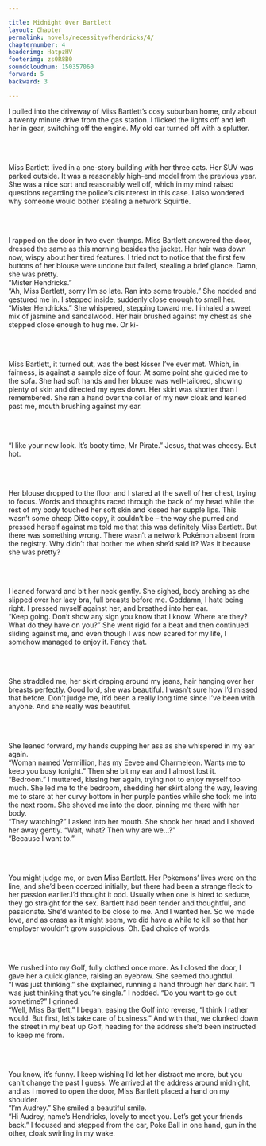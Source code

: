 ```yaml
---

title: Midnight Over Bartlett
layout: Chapter
permalink: novels/necessityofhendricks/4/
chapternumber: 4
headerimg: HatpzHV
footerimg: zs0R8B0
soundcloudnum: 150357060
forward: 5
backward: 3

---
```


I pulled into the driveway of Miss Bartlett’s cosy suburban home, only about a twenty minute drive from the gas station. I flicked the lights off and left her in gear, switching off the engine. My old car turned off with a splutter.

<br /><br />

Miss Bartlett lived in a one-story building with her three cats. Her SUV was parked outside. It was a reasonably high-end model from the previous year. She was a nice sort and reasonably well off, which in my mind raised questions regarding the police’s disinterest in this case. I also wondered why someone would bother stealing a network Squirtle.

<br /><br />

I rapped on the door in two even thumps. Miss Bartlett answered the door, dressed the same as this morning besides the jacket. Her hair was down now, wispy about her tired features. I tried not to notice that the first few buttons of her blouse were undone but failed, stealing a brief glance. Damn, she was pretty.
<br />
“Mister Hendricks.”
<br />
“Ah, Miss Bartlett, sorry I’m so late. Ran into some trouble.” She nodded and gestured me in. I stepped inside, suddenly close enough to smell her. 
<br />
“Mister Hendricks.” She whispered, stepping toward me. I inhaled a sweet mix of jasmine and sandalwood. Her hair brushed against my chest as she stepped close enough to hug me. Or ki-

<br /><br />

Miss Bartlett, it turned out, was the best kisser I’ve ever met. Which, in fairness, is against a sample size of four. At some point she guided me to the sofa. She had soft hands and her blouse was well-tailored, showing plenty of skin and directed my eyes down. Her skirt was shorter than I remembered. She ran a hand over the collar of my new cloak and leaned past me, mouth brushing against my ear.

<br /><br />

“I like your new look. It’s booty time, Mr Pirate.” Jesus, that was cheesy. But hot.

<br /><br />

Her blouse dropped to the floor and I stared at the swell of her chest, trying to focus. Words and thoughts raced through the back of my head while the rest of my body touched her soft skin and kissed her supple lips. This wasn’t some cheap Ditto copy, it couldn’t be – the way she purred and pressed herself against me told me that this was definitely Miss Bartlett. But there was something wrong. There wasn’t a network Pokémon absent from the registry. Why didn’t that bother me when she’d said it? Was it because she was pretty?

<br /><br />

I leaned forward and bit her neck gently. She sighed, body arching as she slipped over her lacy bra, full breasts before me. Goddamn, I hate being right. I pressed myself against her, and breathed into her ear.
<br />
“Keep going. Don’t show any sign you know that I know. Where are they? What do they have on you?” She went rigid for a beat and then continued sliding against me, and even though I was now scared for my life, I somehow managed to enjoy it. Fancy that.

<br /><br />

She straddled me, her skirt draping around my jeans, hair hanging over her breasts perfectly. Good lord, she was beautiful. I wasn’t sure how I’d missed that before. Don’t judge me, it’d been a really long time since I’ve been with anyone. And she really was beautiful. 

<br /><br />

She leaned forward, my hands cupping her ass as she whispered in my ear again. 
<br />
“Woman named Vermillion, has my Eevee and Charmeleon. Wants me to keep you busy tonight.” Then she bit my ear and I almost lost it.
<br />
“Bedroom.” I muttered, kissing her again, trying not to enjoy myself too much. She led me to the bedroom, shedding her skirt along the way, leaving me to stare at her curvy bottom in her purple panties while she took me into the next room. She shoved me into the door, pinning me there with her body.
<br />
“They watching?” I asked into her mouth. She shook her head and I shoved her away gently. “Wait, what? Then why are we…?”
<br />
“Because I want to.” 

<br /><br />

You might judge me, or even Miss Bartlett. Her Pokemons’ lives were on the line, and she’d been coerced initially, but there had been a strange fleck to her passion earlier.I’d thought it odd. Usually when one is hired to seduce, they go straight for the sex. Bartlett had been tender and thoughtful, and passionate. She’d wanted to be close to me. And I wanted her. So we made love, and as crass as it might seem, we did have a while to kill so that her employer wouldn’t grow suspicious. Oh. Bad choice of words.

<br /><br />


We rushed into my Golf, fully clothed once more. As I closed the door, I gave her a quick glance, raising an eyebrow. She seemed thoughtful.
<br />
“I was just thinking.” she explained, running a hand through her dark hair. “I was just thinking that you’re single.” I nodded. “Do you want to go out sometime?” I grinned.
<br />
“Well, Miss Bartlett,” I began, easing the Golf into reverse, “I think I rather would. But first, let’s take care of business.” And with that, we clunked down the street in my beat up Golf, heading for the address she’d been instructed to keep me from. 

<br /><br />

You know, it’s funny. I keep wishing I’d let her distract me more, but you can’t change the past I guess. We arrived at the address around midnight, and as I moved to open the door, Miss Bartlett placed a hand on my shoulder.
<br />
“I’m Audrey.” She smiled a beautiful smile.
<br />
“Hi Audrey, name’s Hendricks, lovely to meet you. Let’s get your friends back.” I focused and stepped from the car, Poke Ball in one hand, gun in the other, cloak swirling in my wake.

